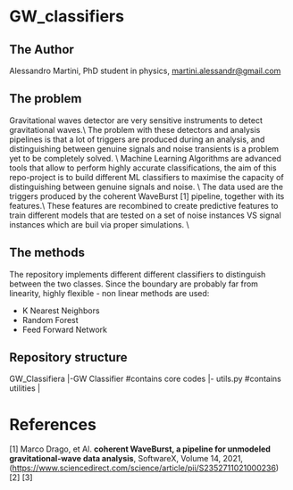 # GW_classifiers

## The Author
Alessandro Martini, PhD student in physics, martini.alessandr@gmail.com 

## The problem 
Gravitational waves detector are very sensitive instruments to detect gravitational waves.\\
The problem with these detectors and analysis pipelines is that a lot of triggers are produced during
an analysis, and distinguishing between genuine signals and noise transients is a problem yet to be 
completely solved. \\ 
Machine Learning Algorithms are advanced tools that allow to perform highly accurate classifications,
the aim of this repo-project is to build different ML classifiers to maximise the capacity of distinguishing
between genuine signals and noise. \\ 
The data used are the triggers produced by the coherent WaveBurst [1] pipeline, together with its features.\\ 
These features are recombined to create predictive features to train different models that are tested on 
a set of noise instances VS signal instances which are buil via proper simulations. \\ 


## The methods 
The repository implements different different classifiers to distinguish between the two classes. Since 
the boundary are probably far from linearity, highly flexible - non linear methods are used: 
- K Nearest Neighbors
- Random Forest
- Feed Forward Network



## Repository structure
GW_Classifiera
|-GW Classifier      #contains core codes 
  |- utils.py        #contains utilities 
|



# References 
[1] Marco Drago, et Al. **coherent WaveBurst, a pipeline for unmodeled gravitational-wave data analysis**, SoftwareX, Volume 14, 2021,(https://www.sciencedirect.com/science/article/pii/S2352711021000236)
[2] 
[3] 
